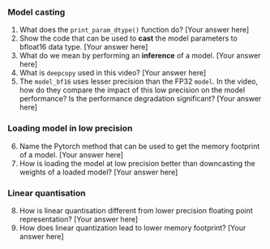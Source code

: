 ### Model casting
1. What does the `print_param_dtype()` function do?
[Your answer here]
2. Show the code that can be used to **cast** the model parameters to bfloat16 data
type.
[Your answer here]
3. What do we mean by performing an **inference** of a model.
[Your answer here]
4. What is `deepcopy` used in this video?
[Your answer here]
5. The `model_bf16` uses lesser precision than the FP32 `model`. In the video, how
do they compare the impact of this low precision on the model performance? Is the
performance degradation significant?
[Your answer here]
### Loading model in low precision
6. Name the Pytorch method that can be used to get the memory footprint of a model.
[Your answer here]
7. How is loading the model at low precision better than downcasting the weights of
a loaded model?
[Your answer here]
### Linear quantisation
8. How is linear quantisation different from lower precision floating point
representation?
[Your answer here]
9. How does linear quantization lead to lower memory footprint?
[Your answer here]
